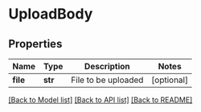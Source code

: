 # UploadBody

## Properties
Name | Type | Description | Notes
------------ | ------------- | ------------- | -------------
**file** | **str** | File to be uploaded | [optional] 

[[Back to Model list]](../README.md#documentation-for-models) [[Back to API list]](../README.md#documentation-for-api-endpoints) [[Back to README]](../README.md)

